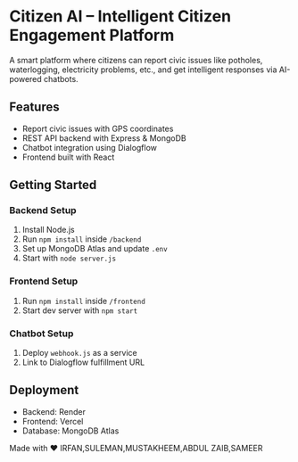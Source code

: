 # Citizen AI – Intelligent Citizen Engagement Platform

A smart platform where citizens can report civic issues like potholes, waterlogging, electricity problems, etc., and get intelligent responses via AI-powered chatbots.

## Features

- Report civic issues with GPS coordinates
- REST API backend with Express & MongoDB
- Chatbot integration using Dialogflow
- Frontend built with React

## Getting Started

### Backend Setup

1. Install Node.js
2. Run `npm install` inside `/backend`
3. Set up MongoDB Atlas and update `.env`
4. Start with `node server.js`

### Frontend Setup

1. Run `npm install` inside `/frontend`
2. Start dev server with `npm start`

### Chatbot Setup

1. Deploy `webhook.js` as a service
2. Link to Dialogflow fulfillment URL

## Deployment

- Backend: Render
- Frontend: Vercel
- Database: MongoDB Atlas

Made with ❤️ IRFAN,SULEMAN,MUSTAKHEEM,ABDUL ZAIB,SAMEER